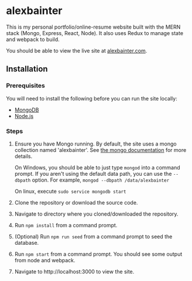 # alexbainter

This is my personal portfolio/online-resume website built with the MERN stack (Mongo, Express, React, Node). It also uses Redux to manage state and webpack to build.

You should be able to view the live site at [alexbainter.com](http://alexbainter.com).

## Installation
### Prerequisites
You will need to install the following before you can run the site locally:
 - [MongoDB](https://www.mongodb.com/)
 - [Node.js](https://nodejs.org/)

### Steps
1. Ensure you have Mongo running. By default, the site uses a mongo collection named 'alexbainter'. See [the mongo documentation](https://docs.mongodb.com/manual/tutorial/manage-mongodb-processes/) for more details.

    On Windows, you should be able to just type `mongod` into a command prompt. If you aren't using the default data path, you can use the `--dbpath` option. For example, `mongod --dbpath /data/alexbainter`

    On linux, execute `sudo service mongodb start`
1. Clone the repository or download the source code.
1. Navigate to directory where you cloned/downloaded the repository.
1. Run `npm install` from a command prompt.
1. (Optional) Run `npm run seed` from a command prompt to seed the database.
1. Run `npm start` from a command prompt. You should see some output from node and webpack.
1. Navigate to http://localhost:3000 to view the site.
